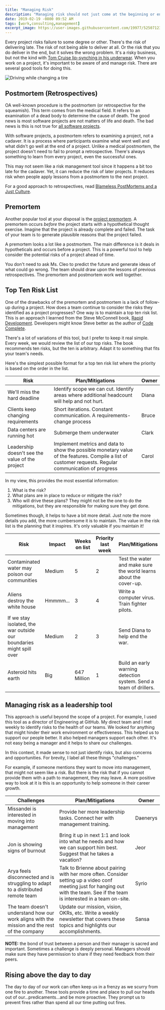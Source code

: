```yaml
---
title: "Managing Risk"
description: "Managing risk should not just come at the beginning or end of a project. It should be an ongoing part of any project. It can also be a tool for managing risks to team health, not just the project."
date: 2019-02-19 -0800 09:52 AM
tags: [work,consulting,management]
excerpt_image: https://user-images.githubusercontent.com/19977/52507123-7e4bb600-2ba5-11e9-8aa4-aee681f38c10.png
---
```


Every project risks failure to some degree or other. There's the risk of delivering late. The risk of not being able to deliver at all. Or the risk that you do deliver in the end, but it solves the wrong problem. It's a risky business, but not the kind with [Tom Cruise lip-synching in his underwear](https://www.youtube.com/watch?v=UuQZfwWyTWY). When you work on a project, it's important to be aware of and manage risk. There are several good tools for doing this.

![Driving while changing a tire](https://user-images.githubusercontent.com/19977/52507123-7e4bb600-2ba5-11e9-8aa4-aee681f38c10.png)

## Postmortem (Retrospectives)

OA well-known procedure is the postmortem (or retrospective for the squeamish). This term comes from the medical field. It refers to an examination of a dead body to determine the cause of death. The good news is most software projects are not matters of life and death. The bad news is this is not true for [all software projects](https://royal.pingdom.com/10-historical-software-bugs-with-extreme-consequences/).

With software projects, a postmortem refers to examining a project, not a cadaver. It is a process where participants examine what went well and what didn't go well at the end of a project. Unlike a medical postmortem, the project doesn't need to fail to prompt a retrospective. There's always something to learn from every project, even the successful ones.

This may not seem like a risk management tool since it happens a bit too late for the cadaver. Yet, it can reduce the risk of later projects. It reduces risk when people apply lessons from a postmortem to the next project.

For a good approach to retrospectives, read [Blameless PostMortems and a Just Culture](https://codeascraft.com/2012/05/22/blameless-postmortems/).

## Premortem

Another popular tool at your disposal is the [project premortem](https://hbr.org/2007/09/performing-a-project-premortem). A premortem occurs _before_ the project starts with a hypothetical thought exercise. Imagine that the project is already complete and failed. The task of your team is to generate plausible reasons that the project failed.

A premortem looks a lot like a postmortem. The main difference is it deals in hypotheticals and occurs before a project. This is a powerful tool to help consider the potential risks of a project ahead of time.

You don't need to ask Ms. Cleo to predict the future and generate ideas of what could go wrong. The team should draw upon the lessons of previous retrospectives. The premortem and postmortem work well together.

## Top Ten Risk List

One of the drawbacks of the premortem and postmortem is a lack of follow-up during a project. How does a team continue to consider the risks they identified as a project progresses? One way is to maintain a top ten risk list. This is an approach I learned from the Steve McConnell book, [Rapid Development](https://amzn.to/2SBzHDx). Developers might know Steve better as the author of [Code Complete](https://amzn.to/2tbqDH8).

There's a lot of variations of this tool, but I prefer to keep it real simple. Every week, we would review the list of our top risks. The book recommends ten risks, but the ten is arbitrary. Adapt it to something that fits your team's needs.

Here's the simplest possible format for a top ten risk list where the priority is based on the order in the list.

Risk                         | Plan/Mitigations      | Owner
---------------------------- | --------------------- | --------------------------
We'll miss the hard deadline | Identify scope we can cut. Identify areas where additional headcount will help and not hurt. | Diana
Clients keep changing requirements | Short iterations. Constant communication. A requirements-change process | Bruce
Data centers are running hot | Submerge them underwater | Clark
Leadership doesn't see the value of the project | Implement metrics and data to show the possible monetary value of the features. Compile a list of customer requests. Regular communication of progress | Carol

In my view, this provides the most essential information:

1. What is the risk?
2. What plans are in place to reduce or mitigate the risk?
3. Who will drive these plans? They might not be the one to do the mitigations, but they are responsible for making sure they get done.

Sometimes though, it helps to have a bit more detail. Just note the more details you add, the more cumbersome it is to maintain. The value in the risk list is the planning that it inspires. It's only valuable if you maintain it!

Risk | Impact | Weeks on list | Priority last week | Plan/Mitigations | Owner
---- | ------ | ------------- | ------------------ | ---------------- | -----
Contaminated water may poison our communities | Medium | 5 | 2 | Test the water and make sure the world learns about the cover-up. | Erin
Aliens destroy the white house | Hmmmm... | 3 | 4 | Write a computer virus. Train fighter pilots. | Will Smith
If we stay isolated, the war outside our boundaries might spill over | Medium | 2 | 3 | Send Diana to help end the war. | Diana
Asteroid hits earth | Big | 647 Million | 1 | Build an early warning detection system. Send a team of drillers. | Bruce Willis

## Managing risk as a leadership tool

This approach is useful beyond the scope of a project. For example, I used this tool as a director of Engineering at GitHub. My direct team and I met weekly to identify risks to the health of our teams. We looked for anything that might hinder their work environment or effectiveness. This helped us to support our people better. It also helped managers support each other. It's not easy being a manager and it helps to share our challenges.

In this context, it made sense to not just identify risks, but also concerns and opportunities. For brevity, I label all these things "challenges."

For example, if someone mentions they want to move into management, that might not seem like a risk. But there is the risk that if you cannot provide them with a path to management, they may leave. A more positive way to look at it is this is an opportunity to help someone in their career growth.

Challenges | Plan/Mitigations | Owner
------------------ | ---------------- | ------
Missandei is interested in moving into management | Provide her more leadership tasks. Connect her with management training. | Daenerys
Jon is showing signs of burnout | Bring it up in next 1:1 and look into what he needs and how we can support him best. Suggest that he takes a vacation? | Jeor
Arya feels disconnected and is struggling to adapt to a distributed remote team | Talk to Brienne about pairing with her more often. Consider setting up a video conf meeting just for hanging out with the team. See if the team is interested in a team on-site.| Syrio
The team doesn't understand how our work aligns with the mission and the rest of the company | Update our mission, vision, OKRs, etc. Write a weekly newsletter that covers these topics and highlights our accomplishments. | Sansa

__NOTE:__ the bond of trust between a person and their manager is sacred and important. Sometimes a challenge is deeply personal. Managers should make sure they have permission to share if they need feedback from their peers.

## Rising above the day to day

The day to day of our work can often keep us in a frenzy as we scurry from one fire to another. These tools provide a time and place to pull our heads out of our...predicaments...and be more proactive. They prompt us to prevent fires rather than spend all our time putting out fires.
